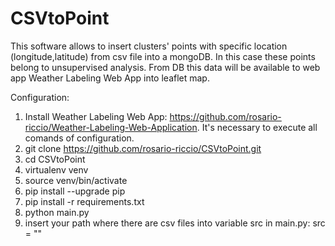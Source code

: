 # CSVtoPoint
This software allows to insert clusters' points with specific location (longitude,latitude) from  csv file into a mongoDB. In this case these points belong to unsupervised analysis. From DB this data will be available to web app Weather Labeling Web App into leaflet map.

Configuration:

1. Install Weather Labeling Web App: https://github.com/rosario-riccio/Weather-Labeling-Web-Application. It's necessary to execute all comands of configuration.
2. git clone https://github.com/rosario-riccio/CSVtoPoint.git
3. cd CSVtoPoint
4. virtualenv venv
5. source venv/bin/activate
6. pip install --upgrade pip
7. pip install -r requirements.txt
8. python main.py
9. insert your path where there are csv files into variable src in main.py: src = "<insert your path where are csv files>"
